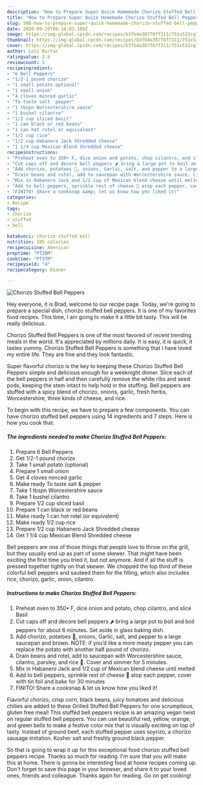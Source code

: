 ```yaml
---
description: "How to Prepare Super Quick Homemade Chorizo Stuffed Bell Peppers"
title: "How to Prepare Super Quick Homemade Chorizo Stuffed Bell Peppers"
slug: 508-how-to-prepare-super-quick-homemade-chorizo-stuffed-bell-peppers
date: 2020-09-16T06:14:03.109Z
image: https://img-global.cpcdn.com/recipes/b3fb4a387f6ff311/751x532cq70/chorizo-stuffed-bell-peppers-recipe-main-photo.jpg
thumbnail: https://img-global.cpcdn.com/recipes/b3fb4a387f6ff311/751x532cq70/chorizo-stuffed-bell-peppers-recipe-main-photo.jpg
cover: https://img-global.cpcdn.com/recipes/b3fb4a387f6ff311/751x532cq70/chorizo-stuffed-bell-peppers-recipe-main-photo.jpg
author: Lois Burton
ratingvalue: 3.4
reviewcount: 5
recipeingredient:
- "6 Bell Peppers"
- "1/2-1 pound chorizo"
- "1 small potato optional"
- "1 small onion"
- "4 cloves minced garlic"
- "To taste salt  pepper"
- "1 tbspn Worcestershire sauce"
- "1 bushel cilantro"
- "1/2 cup sliced basil"
- "1 can black or red beans"
- "1 can hot rotel or equivalent"
- "1/2 cup rice"
- "1/2 cup Habanero Jack Shredded cheese"
- "1 1/4 cup Mexican Blend Shredded cheese"
recipeinstructions:
- "Preheat oven to 350• F, dice onion and potato, chop cilantro, and slice Basil"
- "Cut caps off and decore bell peppers 🌶 bring a large pot to boil and boil peppers for about 6 minutes. Set aside in glass baking dish."
- "Add chorizo, potatoes 🥔, onions, Garlic, salt, and pepper to a large saucepan and brown. NOTE: if you’d like a more meaty pepper you can replace the potato with another half pound of chorizo."
- "Drain beans and rotel, add to saucepan with Worcestershire sauce, cilantro, parsley, and rice 🍚. Cover and simmer for 5 minutes."
- "Mix in Habanero Jack and 1/2 cup of Mexican blend cheese until melted"
- "Add to bell peppers, sprinkle rest of cheese 🧀 atop each pepper, cover with tin foil and bake for 30 minutes"
- "FINITO! Share a cooksnap &amp; let us know how you liked it!"
categories:
- Recipe
tags:
- chorizo
- stuffed
- bell

katakunci: chorizo stuffed bell 
nutrition: 105 calories
recipecuisine: American
preptime: "PT28M"
cooktime: "PT37M"
recipeyield: "4"
recipecategory: Dinner

---
```



![Chorizo Stuffed Bell Peppers](https://img-global.cpcdn.com/recipes/b3fb4a387f6ff311/751x532cq70/chorizo-stuffed-bell-peppers-recipe-main-photo.jpg)

Hey everyone, it is Brad, welcome to our recipe page. Today, we're going to prepare a special dish, chorizo stuffed bell peppers. It is one of my favorites food recipes. This time, I am going to make it a little bit tasty. This will be really delicious.

Chorizo Stuffed Bell Peppers is one of the most favored of recent trending meals in the world. It's appreciated by millions daily. It is easy, it is quick, it tastes yummy. Chorizo Stuffed Bell Peppers is something that I have loved my entire life. They are fine and they look fantastic.

Super flavorful chorizo is the key to keeping these Chorizo Stuffed Bell Peppers simple and delicious enough for a weeknight dinner. Slice each of the bell peppers in half and then carefully remove the white ribs and seed pods, keeping the stem intact to help hold in the stuffing. Bell peppers are stuffed with a spicy blend of chorizo, onions, garlic, fresh herbs, Worcestershire, three kinds of cheese, and rice.


To begin with this recipe, we have to prepare a few components. You can have chorizo stuffed bell peppers using 14 ingredients and 7 steps. Here is how you cook that.

<!--inarticleads1-->

##### The ingredients needed to make Chorizo Stuffed Bell Peppers:

1. Prepare 6 Bell Peppers
1. Get 1/2-1 pound chorizo
1. Take 1 small potato (optional)
1. Prepare 1 small onion
1. Get 4 cloves minced garlic
1. Make ready To taste salt &amp; pepper
1. Take 1 tbspn Worcestershire sauce
1. Take 1 bushel cilantro
1. Prepare 1/2 cup sliced basil
1. Prepare 1 can black or red beans
1. Make ready 1 can hot rotel (or equivalent)
1. Make ready 1/2 cup rice
1. Prepare 1/2 cup Habanero Jack Shredded cheese
1. Get 1 1/4 cup Mexican Blend Shredded cheese


Bell peppers are one of those things that people love to throw on the grill, but they usually end up as part of some skewer. That might have been exciting the first time you tried it, but not anymore. And if all the stuff is pressed together tightly on that skewer. We chopped the top third of these colorful bell peppers and sauteed them for the filling, which also includes rice, chorizo, garlic, onion, cilantro. 

<!--inarticleads2-->

##### Instructions to make Chorizo Stuffed Bell Peppers:

1. Preheat oven to 350• F, dice onion and potato, chop cilantro, and slice Basil
1. Cut caps off and decore bell peppers 🌶 bring a large pot to boil and boil peppers for about 6 minutes. Set aside in glass baking dish.
1. Add chorizo, potatoes 🥔, onions, Garlic, salt, and pepper to a large saucepan and brown. NOTE: if you’d like a more meaty pepper you can replace the potato with another half pound of chorizo.
1. Drain beans and rotel, add to saucepan with Worcestershire sauce, cilantro, parsley, and rice 🍚. Cover and simmer for 5 minutes.
1. Mix in Habanero Jack and 1/2 cup of Mexican blend cheese until melted
1. Add to bell peppers, sprinkle rest of cheese 🧀 atop each pepper, cover with tin foil and bake for 30 minutes
1. FINITO! Share a cooksnap &amp; let us know how you liked it!


Flavorful chorizo, crisp corn, black beans, juicy tomatoes and delicious chilies are added to these Grilled Stuffed Bell Peppers for one scrumptious, gluten free meal! This stuffed bell peppers recipe is an amazing vegan twist on regular stuffed bell peppers. You can use beautiful red, yellow, orange, and green bells to make a festive color mix that is visually exciting on top of tasty. Instead of ground beef, each stuffed pepper uses soyrizo, a chorizo sausage imitation. Kosher salt and freshly ground black pepper. 

So that is going to wrap it up for this exceptional food chorizo stuffed bell peppers recipe. Thanks so much for reading. I'm sure that you will make this at home. There is gonna be interesting food at home recipes coming up. Don't forget to save this page in your browser, and share it to your loved ones, friends and colleague. Thanks again for reading. Go on get cooking!
